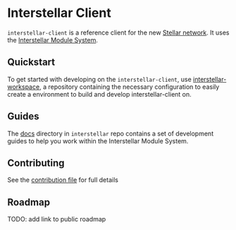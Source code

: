 Interstellar Client
=============================

`interstellar-client` is a reference client for the new [Stellar network](https://github.com/stellar/stellar-core). It uses the [Interstellar Module System](https://github.com/stellar/interstellar).

## Quickstart
To get started with developing on the `interstellar-client`, use [interstellar-workspace](https://github.com/stellar/interstellar-workspace), a repository containing the necessary configuration to easily create a environment to build and develop interstellar-client on.

## Guides

The [docs](https://github.com/stellar/interstellar/tree/master/docs) directory in `interstellar` repo contains a set of development guides to help you work within the Interstellar Module System.

## Contributing

See the [contribution file](CONTRIBUTING.md) for full details

## Roadmap

TODO: add link to public roadmap
